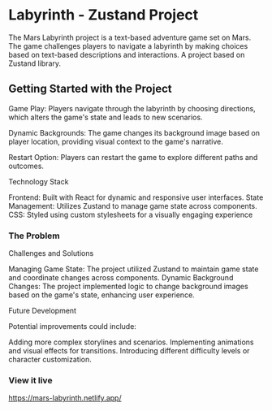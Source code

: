 # Labyrinth - Zustand Project

The Mars Labyrinth project is a text-based adventure game set on Mars. The game challenges players to navigate a labyrinth by making choices based on text-based descriptions and interactions. A project based on Zustand library.

## Getting Started with the Project

Game Play: Players navigate through the labyrinth by choosing directions, which alters the game's state and leads to new scenarios.

Dynamic Backgrounds: The game changes its background image based on player location, providing visual context to the game's narrative.

Restart Option: Players can restart the game to explore different paths and outcomes.

Technology Stack

Frontend: Built with React for dynamic and responsive user interfaces.
State Management: Utilizes Zustand to manage game state across components.
CSS: Styled using custom stylesheets for a visually engaging experience

### The Problem

Challenges and Solutions

Managing Game State: The project utilized Zustand to maintain game state and coordinate changes across components.
Dynamic Background Changes: The project implemented logic to change background images based on the game's state, enhancing user experience.

Future Development

Potential improvements could include:

Adding more complex storylines and scenarios.
Implementing animations and visual effects for transitions.
Introducing different difficulty levels or character customization.

### View it live

https://mars-labyrinth.netlify.app/
